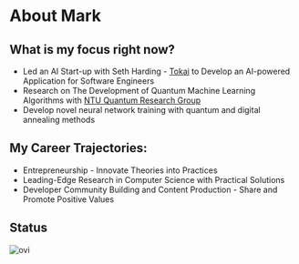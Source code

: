 # About Mark

## What is my focus right now?
- Led an AI Start-up with Seth Harding - [Tokai](https://github.com/TokaiApp) to Develop an AI-powered Application for Software Engineers
- Research on The Development of Quantum Machine Learning Algorithms with [NTU Quantum Research Group](https://github.com/ntu-quantum-finance)
- Develop novel neural network training with quantum and digital annealing methods

## My Career Trajectories:
- Entrepreneurship - Innovate Theories into Practices 
- Leading-Edge Research in Computer Science with Practical Solutions
- Developer Community Building and Content Production - Share and Promote Positive Values

## Status
<img src="https://github-readme-stats.vercel.app/api/top-langs?username=MarkCodering&show_icons=true&locale=en&layout=compact&theme=chartreuse-dark" alt="ovi" />
